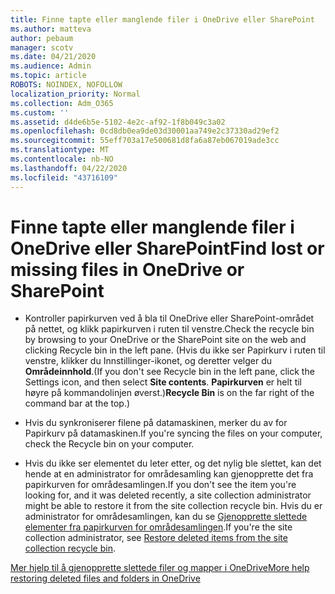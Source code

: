 ```yaml
---
title: Finne tapte eller manglende filer i OneDrive eller SharePoint
ms.author: matteva
author: pebaum
manager: scotv
ms.date: 04/21/2020
ms.audience: Admin
ms.topic: article
ROBOTS: NOINDEX, NOFOLLOW
localization_priority: Normal
ms.collection: Adm_O365
ms.custom: ''
ms.assetid: d4de6b5e-5102-4e2c-af92-1f8b049c3a02
ms.openlocfilehash: 0cd8db0ea9de03d30001aa749e2c37330ad29ef2
ms.sourcegitcommit: 55eff703a17e500681d8fa6a87eb067019ade3cc
ms.translationtype: MT
ms.contentlocale: nb-NO
ms.lasthandoff: 04/22/2020
ms.locfileid: "43716109"
---
```

# <a name="find-lost-or-missing-files-in-onedrive-or-sharepoint"></a><span data-ttu-id="e692d-102">Finne tapte eller manglende filer i OneDrive eller SharePoint</span><span class="sxs-lookup"><span data-stu-id="e692d-102">Find lost or missing files in OneDrive or SharePoint</span></span>

- <span data-ttu-id="e692d-103">Kontroller papirkurven ved å bla til OneDrive eller SharePoint-området på nettet, og klikk papirkurven i ruten til venstre.</span><span class="sxs-lookup"><span data-stu-id="e692d-103">Check the recycle bin by browsing to your OneDrive or the SharePoint site on the web and clicking Recycle bin in the left pane.</span></span> <span data-ttu-id="e692d-104">(Hvis du ikke ser Papirkurv i ruten til venstre, klikker du Innstillinger-ikonet, og deretter velger du **Områdeinnhold**.</span><span class="sxs-lookup"><span data-stu-id="e692d-104">(If you don't see Recycle bin in the left pane, click the Settings icon, and then select **Site contents**.</span></span> <span data-ttu-id="e692d-105">**Papirkurven** er helt til høyre på kommandolinjen øverst.)</span><span class="sxs-lookup"><span data-stu-id="e692d-105">**Recycle Bin** is on the far right of the command bar at the top.)</span></span> 
    
- <span data-ttu-id="e692d-106">Hvis du synkroniserer filene på datamaskinen, merker du av for Papirkurv på datamaskinen.</span><span class="sxs-lookup"><span data-stu-id="e692d-106">If you're syncing the files on your computer, check the Recycle bin on your computer.</span></span> 
    
- <span data-ttu-id="e692d-107">Hvis du ikke ser elementet du leter etter, og det nylig ble slettet, kan det hende at en administrator for områdesamling kan gjenopprette det fra papirkurven for områdesamlingen.</span><span class="sxs-lookup"><span data-stu-id="e692d-107">If you don't see the item you're looking for, and it was deleted recently, a site collection administrator might be able to restore it from the site collection recycle bin.</span></span> <span data-ttu-id="e692d-108">Hvis du er administrator for områdesamlingen, kan du se [Gjenopprette slettede elementer fra papirkurven for områdesamlingen](https://go.microsoft.com/fwlink/?linkid=866439).</span><span class="sxs-lookup"><span data-stu-id="e692d-108">If you're the site collection administrator, see [Restore deleted items from the site collection recycle bin](https://go.microsoft.com/fwlink/?linkid=866439).</span></span>
    
[<span data-ttu-id="e692d-109">Mer hjelp til å gjenopprette slettede filer og mapper i OneDrive</span><span class="sxs-lookup"><span data-stu-id="e692d-109">More help restoring deleted files and folders in OneDrive</span></span>](https://go.microsoft.com/fwlink/?linkid=872872)
  

